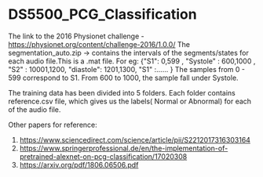 # DS5500_PCG_Classification
The link to the 2016 Physionet challenge - https://physionet.org/content/challenge-2016/1.0.0/
The segmentation_auto.zip -> contains the intervals of the segments/states for each audio file.This is a .mat file. For eg: 
  {"S1": 0,599 ,
    "Systole" : 600,1000 ,
    "S2" : 10001,1200,
    "diastole": 1201,1300,
    "S1" :...... } 
 The samples from 0 - 599 correspond to S1. From 600 to 1000, the sample fall under Systole.
 
 The training data has been divided into 5 folders. Each folder contains reference.csv file, which gives us the labels( Normal or Abnormal) 
 for each of the audio file.
 
 Other papers for reference:
 1. https://www.sciencedirect.com/science/article/pii/S2212017316303164
 2. https://www.springerprofessional.de/en/the-implementation-of-pretrained-alexnet-on-pcg-classification/17020308
 3. https://arxiv.org/pdf/1806.06506.pdf
 
 

